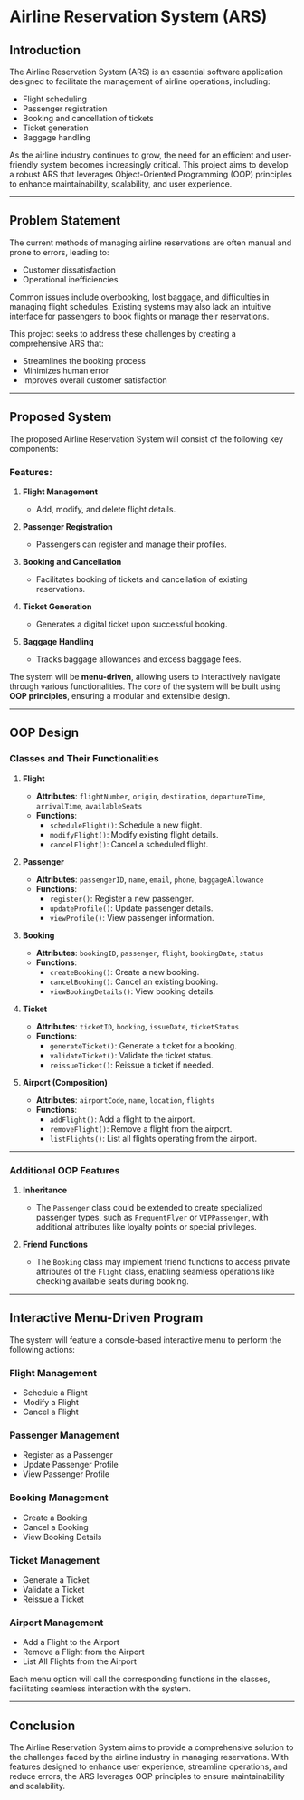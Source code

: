 # Airline Reservation System (ARS)

## Introduction
The Airline Reservation System (ARS) is an essential software application designed to facilitate the management of airline operations, including:
- Flight scheduling
- Passenger registration
- Booking and cancellation of tickets
- Ticket generation
- Baggage handling  

As the airline industry continues to grow, the need for an efficient and user-friendly system becomes increasingly critical. This project aims to develop a robust ARS that leverages Object-Oriented Programming (OOP) principles to enhance maintainability, scalability, and user experience.

---

## Problem Statement
The current methods of managing airline reservations are often manual and prone to errors, leading to:
- Customer dissatisfaction
- Operational inefficiencies  

Common issues include overbooking, lost baggage, and difficulties in managing flight schedules. Existing systems may also lack an intuitive interface for passengers to book flights or manage their reservations.  

This project seeks to address these challenges by creating a comprehensive ARS that:
- Streamlines the booking process
- Minimizes human error
- Improves overall customer satisfaction

---

## Proposed System
The proposed Airline Reservation System will consist of the following key components:

### **Features:**
1. **Flight Management**  
   - Add, modify, and delete flight details.  

2. **Passenger Registration**  
   - Passengers can register and manage their profiles.  

3. **Booking and Cancellation**  
   - Facilitates booking of tickets and cancellation of existing reservations.  

4. **Ticket Generation**  
   - Generates a digital ticket upon successful booking.  

5. **Baggage Handling**  
   - Tracks baggage allowances and excess baggage fees.  

The system will be **menu-driven**, allowing users to interactively navigate through various functionalities. The core of the system will be built using **OOP principles**, ensuring a modular and extensible design.

---

## OOP Design

### **Classes and Their Functionalities**

1. **Flight**
   - **Attributes**: `flightNumber`, `origin`, `destination`, `departureTime`, `arrivalTime`, `availableSeats`
   - **Functions**:
     - `scheduleFlight()`: Schedule a new flight.
     - `modifyFlight()`: Modify existing flight details.
     - `cancelFlight()`: Cancel a scheduled flight.

2. **Passenger**
   - **Attributes**: `passengerID`, `name`, `email`, `phone`, `baggageAllowance`
   - **Functions**:
     - `register()`: Register a new passenger.
     - `updateProfile()`: Update passenger details.
     - `viewProfile()`: View passenger information.

3. **Booking**
   - **Attributes**: `bookingID`, `passenger`, `flight`, `bookingDate`, `status`
   - **Functions**:
     - `createBooking()`: Create a new booking.
     - `cancelBooking()`: Cancel an existing booking.
     - `viewBookingDetails()`: View booking details.

4. **Ticket**
   - **Attributes**: `ticketID`, `booking`, `issueDate`, `ticketStatus`
   - **Functions**:
     - `generateTicket()`: Generate a ticket for a booking.
     - `validateTicket()`: Validate the ticket status.
     - `reissueTicket()`: Reissue a ticket if needed.

5. **Airport (Composition)**
   - **Attributes**: `airportCode`, `name`, `location`, `flights`
   - **Functions**:
     - `addFlight()`: Add a flight to the airport.
     - `removeFlight()`: Remove a flight from the airport.
     - `listFlights()`: List all flights operating from the airport.

---

### **Additional OOP Features**

1. **Inheritance**
   - The `Passenger` class could be extended to create specialized passenger types, such as `FrequentFlyer` or `VIPPassenger`, with additional attributes like loyalty points or special privileges.

2. **Friend Functions**
   - The `Booking` class may implement friend functions to access private attributes of the `Flight` class, enabling seamless operations like checking available seats during booking.

---

## Interactive Menu-Driven Program
The system will feature a console-based interactive menu to perform the following actions:

### **Flight Management**
- Schedule a Flight
- Modify a Flight
- Cancel a Flight

### **Passenger Management**
- Register as a Passenger
- Update Passenger Profile
- View Passenger Profile

### **Booking Management**
- Create a Booking
- Cancel a Booking
- View Booking Details

### **Ticket Management**
- Generate a Ticket
- Validate a Ticket
- Reissue a Ticket

### **Airport Management**
- Add a Flight to the Airport
- Remove a Flight from the Airport
- List All Flights from the Airport

Each menu option will call the corresponding functions in the classes, facilitating seamless interaction with the system.

---

## Conclusion
The Airline Reservation System aims to provide a comprehensive solution to the challenges faced by the airline industry in managing reservations. With features designed to enhance user experience, streamline operations, and reduce errors, the ARS leverages OOP principles to ensure maintainability and scalability.
